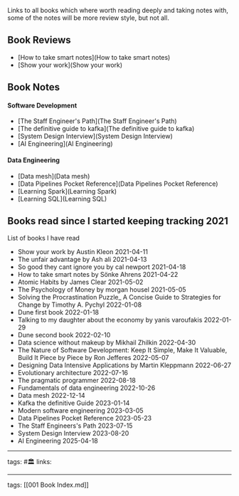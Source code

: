 Links to all books which where worth reading deeply and taking notes with, some
of the notes will be more review style, but not all.

## Book Reviews
- [How to take smart notes](How to take smart notes)
- [Show your work](Show your work)

## Book Notes

#### Software Development
- [The Staff Engineer's Path](The Staff Engineer's Path)
- [The definitive guide to kafka](The definitive guide to kafka)
- [System Design Interview](System Design Interview)
- [AI Engineering](AI Engineering)
#### Data Engineering
- [Data mesh](Data mesh)
- [Data Pipelines Pocket Reference](Data Pipelines Pocket Reference)
- [Learning Spark](Learning Spark)
- [Learning SQL](Learning SQL)

## Books read since I started keeping tracking 2021
List of books I have read
 - Show your work by Austin Kleon 2021-04-11
 - The unfair advantage by Ash ali 2021-04-13
 - So good they cant ignore you by cal newport 2021-04-18
 - How to take smart notes by Sönke Ahrens 2021-04-22
 - Atomic Habits by James Clear 2021-05-02
 - The Psychology of Money by morgan housel 2021-05-05
 - Solving the Procrastination Puzzle_ A Concise Guide to Strategies for Change by Timothy A. Pychyl 2022-01-08
 - Dune first book 2022-01-18
 - Talking to my daughter about the economy by yanis varoufakis 2022-01-29
 - Dune second book 2022-02-10
 - Data science without makeup by Mikhail Zhilkin 2022-04-30
 - The Nature of Software Development: Keep It Simple, Make It Valuable, Build It Piece by Piece by Ron Jefferes 2022-05-07
 - Designing Data Intensive Applications by Martin Kleppmann 2022-06-27
 - Evolutionary architecture 2022-07-16
 - The pragmatic programmer 2022-08-18
 - Fundamentals of data engineering 2022-10-26
 - Data mesh 2022-12-14
 - Kafka the definitive Guide 2023-01-14
 - Modern software engineering 2023-03-05
 - Data Pipelines Pocket Reference 2023-05-23
 - The Staff Engineers's Path 2023-07-15
 - System Design Interview 2023-08-20
 - AI Engineering 2025-04-18


---
tags: #🏛 
links: 

---
tags: [[001 Book Index.md]]

